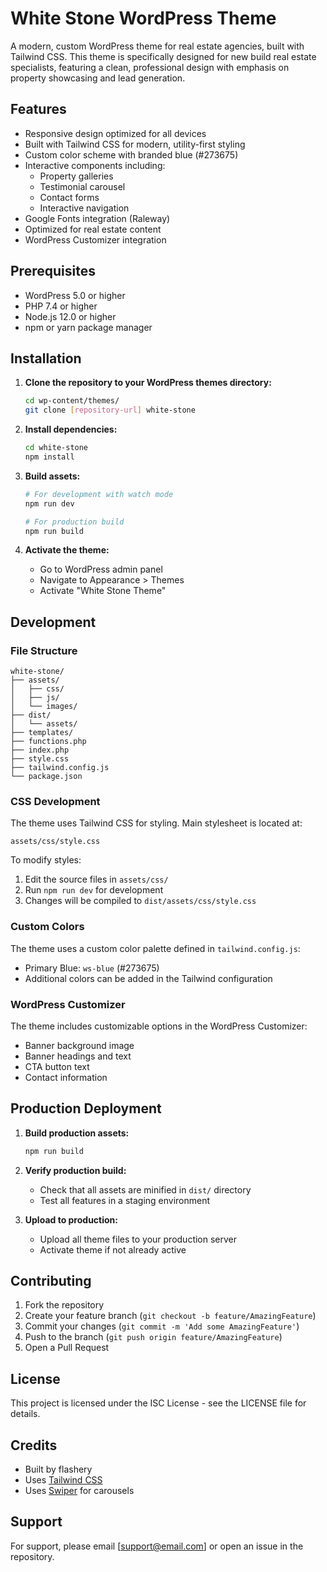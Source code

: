 # White Stone WordPress Theme

A modern, custom WordPress theme for real estate agencies, built with Tailwind CSS. This theme is specifically designed for new build real estate specialists, featuring a clean, professional design with emphasis on property showcasing and lead generation.

## Features

- Responsive design optimized for all devices
- Built with Tailwind CSS for modern, utility-first styling
- Custom color scheme with branded blue (#273675)
- Interactive components including:
  - Property galleries
  - Testimonial carousel
  - Contact forms
  - Interactive navigation
- Google Fonts integration (Raleway)
- Optimized for real estate content
- WordPress Customizer integration

## Prerequisites

- WordPress 5.0 or higher
- PHP 7.4 or higher
- Node.js 12.0 or higher
- npm or yarn package manager

## Installation

1. **Clone the repository to your WordPress themes directory:**
   ```bash
   cd wp-content/themes/
   git clone [repository-url] white-stone
   ```

2. **Install dependencies:**
   ```bash
   cd white-stone
   npm install
   ```

3. **Build assets:**
   ```bash
   # For development with watch mode
   npm run dev

   # For production build
   npm run build
   ```

4. **Activate the theme:**
   - Go to WordPress admin panel
   - Navigate to Appearance > Themes
   - Activate "White Stone Theme"

## Development

### File Structure
```
white-stone/
├── assets/
│   ├── css/
│   ├── js/
│   └── images/
├── dist/
│   └── assets/
├── templates/
├── functions.php
├── index.php
├── style.css
├── tailwind.config.js
└── package.json
```

### CSS Development

The theme uses Tailwind CSS for styling. Main stylesheet is located at:
```
assets/css/style.css
```

To modify styles:
1. Edit the source files in `assets/css/`
2. Run `npm run dev` for development
3. Changes will be compiled to `dist/assets/css/style.css`

### Custom Colors

The theme uses a custom color palette defined in `tailwind.config.js`:
- Primary Blue: `ws-blue` (#273675)
- Additional colors can be added in the Tailwind configuration

### WordPress Customizer

The theme includes customizable options in the WordPress Customizer:
- Banner background image
- Banner headings and text
- CTA button text
- Contact information

## Production Deployment

1. **Build production assets:**
   ```bash
   npm run build
   ```

2. **Verify production build:**
   - Check that all assets are minified in `dist/` directory
   - Test all features in a staging environment

3. **Upload to production:**
   - Upload all theme files to your production server
   - Activate theme if not already active

## Contributing

1. Fork the repository
2. Create your feature branch (`git checkout -b feature/AmazingFeature`)
3. Commit your changes (`git commit -m 'Add some AmazingFeature'`)
4. Push to the branch (`git push origin feature/AmazingFeature`)
5. Open a Pull Request

## License

This project is licensed under the ISC License - see the LICENSE file for details.

## Credits

- Built by flashery
- Uses [Tailwind CSS](https://tailwindcss.com/)
- Uses [Swiper](https://swiperjs.com/) for carousels

## Support

For support, please email [support@email.com] or open an issue in the repository.